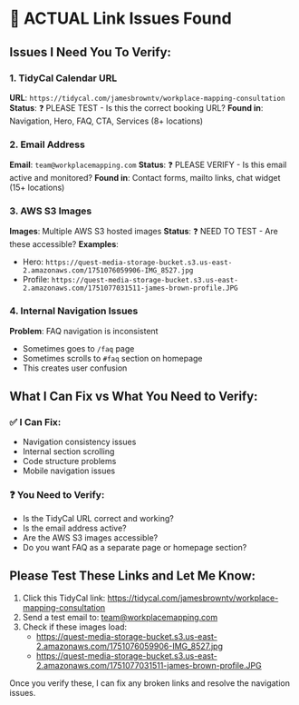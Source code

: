 # 🚨 ACTUAL Link Issues Found

## Issues I Need You To Verify:

### 1. **TidyCal Calendar URL**
**URL**: `https://tidycal.com/jamesbrowntv/workplace-mapping-consultation`
**Status**: ❓ PLEASE TEST - Is this the correct booking URL?
**Found in**: Navigation, Hero, FAQ, CTA, Services (8+ locations)

### 2. **Email Address**  
**Email**: `team@workplacemapping.com`
**Status**: ❓ PLEASE VERIFY - Is this email active and monitored?
**Found in**: Contact forms, mailto links, chat widget (15+ locations)

### 3. **AWS S3 Images**
**Images**: Multiple AWS S3 hosted images
**Status**: ❓ NEED TO TEST - Are these accessible?
**Examples**:
- Hero: `https://quest-media-storage-bucket.s3.us-east-2.amazonaws.com/1751076059906-IMG_8527.jpg`
- Profile: `https://quest-media-storage-bucket.s3.us-east-2.amazonaws.com/1751077031511-james-brown-profile.JPG`

### 4. **Internal Navigation Issues**
**Problem**: FAQ navigation is inconsistent
- Sometimes goes to `/faq` page
- Sometimes scrolls to `#faq` section on homepage
- This creates user confusion

## What I Can Fix vs What You Need to Verify:

### ✅ I Can Fix:
- Navigation consistency issues
- Internal section scrolling
- Code structure problems
- Mobile navigation issues

### ❓ You Need to Verify:
- Is the TidyCal URL correct and working?
- Is the email address active?
- Are the AWS S3 images accessible?
- Do you want FAQ as a separate page or homepage section?

## Please Test These Links and Let Me Know:
1. Click this TidyCal link: https://tidycal.com/jamesbrowntv/workplace-mapping-consultation
2. Send a test email to: team@workplacemapping.com  
3. Check if these images load:
   - https://quest-media-storage-bucket.s3.us-east-2.amazonaws.com/1751076059906-IMG_8527.jpg
   - https://quest-media-storage-bucket.s3.us-east-2.amazonaws.com/1751077031511-james-brown-profile.JPG

Once you verify these, I can fix any broken links and resolve the navigation issues.